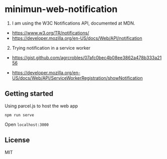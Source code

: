 # minimun-web-notification

1. I am using the W3C Notifications API, documented at MDN.

* https://www.w3.org/TR/notifications/
* https://developer.mozilla.org/en-US/docs/Web/API/notification

2. Trying notification in a service worker

* https://gist.github.com/agrcrobles/07afc0bec4b08ee3862a478b333a2156

* https://developer.mozilla.org/en-US/docs/Web/API/ServiceWorkerRegistration/showNotification

## Getting started

Using parcel.js to host the web app

```
npm run serve
```

Open `localhost:3000`


## License

MIT